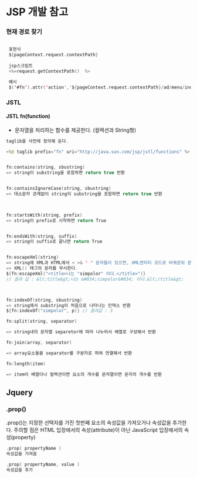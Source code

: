 # JSP 개발 참고

### 현재 경로 찾기
```swift

 표현식
 ${pageContext.request.contextPath}
 
 jsp스크립트
 <%=request.getContextPath()  %>

 예시
 $('#fn').attr('action','${pageContext.request.contextPath}/ad/menu/indexMenu.do').submit();

```

### JSTL

#### JSTL fn(function)
- 문자열을 처리하는 함수를 제공한다. (컬렉션과 String형)

```swift
taglib을 사전에 정의해 둔다.

<%@ taglib prefix="fn" uri="http://java.sun.com/jsp/jstl/functions" %>
```

```swift

fn:contains(string, sbustring)
=> string이 substring을 포함하면 return true 반환


fn:containsIgnoreCase(string, sbustring)
=> 대소문자 관계없이 string이 substring을 포함하면 return true 반환

 

fn:startsWith(string, prefix)
=> string이 prefix로 시작하면 return True


fn:endsWith(string, suffix)
=> string이 suffix로 끝나면 return True


fn:escapeXml(string)
=> string에 XML과 HTML에서 < >& ' " 문자들이 있으면, XML엔티티 코드로 바꿔준뒤 문자열 반환
=> XML() 태그의 문자를 무시한다.
${fn:escapeXml("<title>나는 "simpolor" 이다.</title>")}
// 결과 값 : &lt;title&gt;나는 &#034;simpolor&#034; 이다.&lt;/title&gt;



fn:indexOf(string, sbustring)
=> string에서 substring이 처음으로 나타나는 인덱스 반환
${fn:indexOf("simpolor", p)} // 결과값 : 3

fn:split(string, separator)

=> string내의 문자열 separetor에 따라 나누어서 배열로 구성해서 반환

fn:join(array, separator)

=> array요소들을 separator를 구분자로 하여 연결해서 반환

fn:length(item)

=> item이 배열이나 컬렉션이면 요소의 개수를 문자열이면 문자의 개수를 반환


```

## Jquery

### .prop()
.prop()는 지정한 선택자를 가진 첫번째 요소의 속성값을 가져오거나 속성값을 추가한다. 주의할 점은 HTML 입장에서의 속성(attribute)이 아닌 JavaScript 입장에서의 속성(property)

```swift
.prop( propertyName )
속성값을 가져옴

.prop( propertyName, value )
속성값을 추가
```
